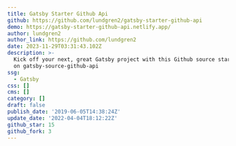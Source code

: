 ```yaml
---
title: Gatsby Starter Github Api
github: https://github.com/lundgren2/gatsby-starter-github-api
demo: https://gatsby-starter-github-api.netlify.app/
author: lundgren2
author_link: https://github.com/lundgren2
date: 2023-11-29T03:31:43.102Z
description: >-
  Kick off your next, great Gatsby project with this Github source starter based
  on gatsby-source-github-api
ssg:
  - Gatsby
css: []
cms: []
category: []
draft: false
publish_date: '2019-06-05T14:38:24Z'
update_date: '2022-04-04T18:12:22Z'
github_star: 15
github_fork: 3
---
```


